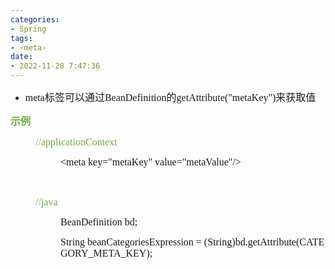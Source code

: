 ```yaml
---
categories:
- Spring
tags:
- ‹meta›
date:
- 2022-11-28 7:47:36
---
```


<ul style="list-style-type:disc">
    <li><span style="font-size:12.0pt"><span style="font-family:&quot;Comic Sans MS&quot;">m</span></span><span
            style="font-size:12.0pt"><span style="font-family:&quot;Comic Sans MS&quot;">eta</span></span><span
            style="font-size:12.0pt"><span style="font-family:&quot;Microsoft YaHei UI&quot;">标签可以通过</span></span><span
            style="font-size:12.0pt"><span
                style="font-family:&quot;Comic Sans MS&quot;">BeanDefinition</span></span><span
            style="font-size:12.0pt"><span style="font-family:&quot;Microsoft YaHei UI&quot;">的</span></span><span
            style="font-size:12.0pt"><span
                style="font-family:&quot;Comic Sans MS&quot;">getAttribute("metaKey")</span></span><span
            style="font-size:12.0pt"><span style="font-family:&quot;Microsoft YaHei UI&quot;">来获取值</span></span></li>
</ul>
<p><span style="font-size:12.0pt"><span style="font-family:&quot;Microsoft YaHei UI&quot;"><span
                style="color:#70ad47"><strong>示例</strong></span></span></span></p>
<p style="margin-left: 40px;"><span style="font-size:12.0pt"><span style="font-family:&quot;Comic Sans MS&quot;"><span
                style="color:#70ad47">//applicationContext</span></span></span></p>
<p style="margin-left: 80px;"><span style="font-size:12.0pt"><span
            style="font-family:&quot;Comic Sans MS&quot;">&lt;meta key="metaKey" value="metaValue"/&gt;</span></span>
</p>
<p style="margin-left: 40px;"><span style="font-size:12.0pt"><span
            style="font-family:&quot;Comic Sans MS&quot;">&nbsp;</span></span></p>
<p style="margin-left: 40px;"><span style="font-size:12.0pt"><span style="font-family:&quot;Comic Sans MS&quot;"><span
                style="color:#70ad47">//java</span></span></span></p>
<p style="margin-left: 80px;"><span style="font-size:12.0pt"><span
            style="font-family:&quot;Comic Sans MS&quot;">BeanDefinition bd;</span></span></p>
<p style="margin-left: 80px;"><span style="font-size:12.0pt"><span
            style="font-family:&quot;Comic Sans MS&quot;">String&nbsp;beanCategoriesExpression&nbsp;=&nbsp;(String)bd.getAttribute(CATEGORY_META_KEY);</span></span>
</p>